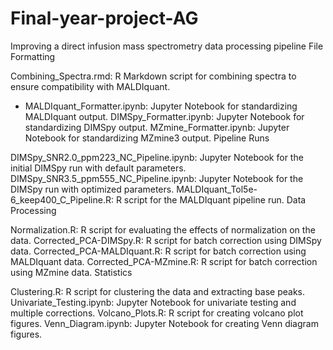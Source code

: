 # Final-year-project-AG
Improving a direct infusion mass spectrometry data processing pipeline
File Formatting

Combining_Spectra.rmd: R Markdown script for combining spectra to ensure compatibility with MALDIquant.
* MALDIquant_Formatter.ipynb: Jupyter Notebook for standardizing MALDIquant output.
DIMSpy_Formatter.ipynb: Jupyter Notebook for standardizing DIMSpy output.
MZmine_Formatter.ipynb: Jupyter Notebook for standardizing MZmine3 output.
Pipeline Runs

DIMSpy_SNR2.0_ppm223_NC_Pipeline.ipynb: Jupyter Notebook for the initial DIMSpy run with default parameters.
DIMSpy_SNR3.5_ppm555_NC_Pipeline.ipynb: Jupyter Notebook for the DIMSpy run with optimized parameters.
MALDIquant_Tol5e-6_keep400_C_Pipeline.R: R script for the MALDIquant pipeline run.
Data Processing

Normalization.R: R script for evaluating the effects of normalization on the data.
Corrected_PCA-DIMSpy.R: R script for batch correction using DIMSpy data.
Corrected_PCA-MALDIquant.R: R script for batch correction using MALDIquant data.
Corrected_PCA-MZmine.R: R script for batch correction using MZmine data.
Statistics

Clustering.R: R script for clustering the data and extracting base peaks.
Univariate_Testing.ipynb: Jupyter Notebook for univariate testing and multiple corrections.
Volcano_Plots.R: R script for creating volcano plot figures.
Venn_Diagram.ipynb: Jupyter Notebook for creating Venn diagram figures.
